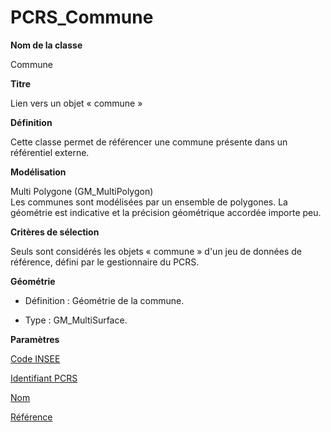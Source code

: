 # PCRS_Commune #



**Nom de la classe**

Commune

**Titre**

Lien vers un objet « commune »

**Définition**

Cette classe permet de référencer une commune présente dans un référentiel externe.

**Modélisation**

 Multi Polygone (GM_MultiPolygon) <br> Les communes sont modélisées par un ensemble de polygones. La géométrie est indicative et la précision géométrique accordée importe peu.

**Critères de sélection**

Seuls sont considérés les objets « commune » d'un jeu de données de référence, défini par le gestionnaire du PCRS.

 **Géométrie**

- Définition : Géométrie de la commune.

- Type : GM_MultiSurface.

**Paramètres**

[Code INSEE](http://doc-pcrs.readthedocs.io/fr/latest/Projet_FME/PCRS_Parametres.html#code-insee)

[Identifiant PCRS](http://doc-pcrs.readthedocs.io/fr/latest/Projet_FME/PCRS_Parametres.html#identifiant-pcrs)

[Nom](http://doc-pcrs.readthedocs.io/fr/latest/Projet_FME/PCRS_Parametres.html#nom)

[Référence](http://doc-pcrs.readthedocs.io/fr/latest/Projet_FME/PCRS_Parametres.html#reference)
